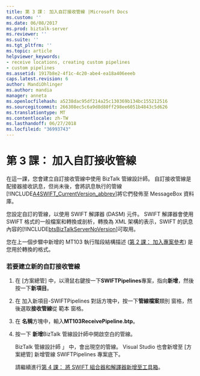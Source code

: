 ```yaml
---
title: 第 3 課： 加入自訂接收管線 |Microsoft Docs
ms.custom: ''
ms.date: 06/08/2017
ms.prod: biztalk-server
ms.reviewer: ''
ms.suite: ''
ms.tgt_pltfrm: ''
ms.topic: article
helpviewer_keywords:
- receive locations, creating custom pipelines
- custom pipelines
ms.assetid: 1917b8e2-4f1c-4c20-abe4-ea18a406eeeb
caps.latest.revision: 6
author: MandiOhlinger
ms.author: mandia
manager: anneta
ms.openlocfilehash: a5238dac95df214a25c130369b134bc155212516
ms.sourcegitcommit: 266308ec5c6a9d8d80ff298ee6051b4843c5d626
ms.translationtype: MT
ms.contentlocale: zh-TW
ms.lasthandoff: 06/27/2018
ms.locfileid: "36993743"
---
```

# <a name="lesson-3-adding-a-custom-receive-pipeline"></a>第 3 課： 加入自訂接收管線
在這一課，您會建立自訂接收管線中使用 BizTalk 管線設計師。 自訂接收管線是配接器接收訊息，但尚未後，會將訊息執行的管線[!INCLUDE[A4SWIFT_CurrentVersion_abbrev](../../includes/a4swift-currentversion-abbrev-md.md)]將它們發佈至 MessageBox 資料庫。  
  
 您設定自訂的管線，以使用 SWIFT 解譯器 (DASM) 元件。 SWIFT 解譯器會使用 SWIFT 格式的一般檔案和轉換或剖析，轉換為 XML 架構的表示，SWIFT 的訊息內容的[!INCLUDE[btsBizTalkServerNoVersion](../../includes/btsbiztalkservernoversion-md.md)]可取用。  
  
 您在上一個步驟中新增的 MT103 執行階段結構描述 ([第 2 課： 加入專案參考](../../adapters-and-accelerators/accelerator-swift/lesson-2-adding-project-references.md)) 是您用於轉換的格式。  
  
### <a name="to-create-a-new-custom-receive-pipeline"></a>若要建立新的自訂接收管線  
  
1. 在 [方案總管] 中，以滑鼠右鍵按一下**SWIFTPipelines**專案，指向**新增**，然後按一下**新項目**。  
  
2. 在 加入新項目-SWIFTPipelines 對話方塊中，按一下**管線檔案**類別 窗格，然後選取**接收管線**從 範本 窗格。  
  
3. 在 **名稱**方塊中，輸入**MT103ReceivePipeline.btp**。  
  
4. 按一下 **新增**BizTalk 管線設計師中開啟空白的管線。  
  
   BizTalk 管線設計師 」 中，會出現空的管線。 Visual Studio 也會新增至 [方案總管] 新增管線 SWIFTPipelines 專案底下。  
  
   請繼續進行[第 4 課： 將 SWIFT 組合器和解譯器新增至工具箱](../../adapters-and-accelerators/accelerator-swift/lesson-4-adding-the-swift-assembler-and-disassembler-to-the-toolbox.md)。